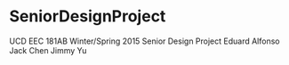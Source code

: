 # SeniorDesignProject
UCD EEC 181AB Winter/Spring 2015 Senior Design Project
Eduard Alfonso
Jack Chen
Jimmy Yu
